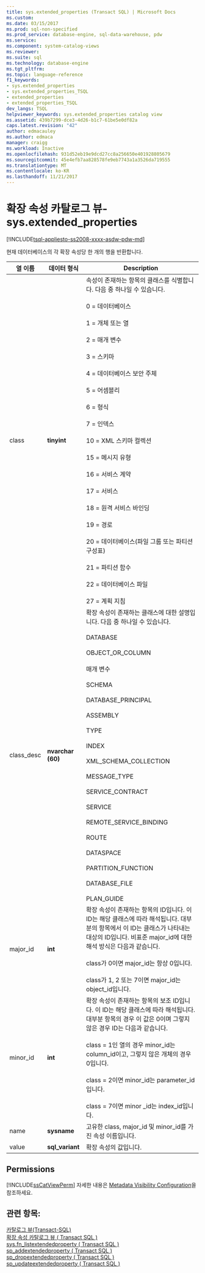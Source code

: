 ```yaml
---
title: sys.extended_properties (Transact SQL) | Microsoft Docs
ms.custom: 
ms.date: 03/15/2017
ms.prod: sql-non-specified
ms.prod_service: database-engine, sql-data-warehouse, pdw
ms.service: 
ms.component: system-catalog-views
ms.reviewer: 
ms.suite: sql
ms.technology: database-engine
ms.tgt_pltfrm: 
ms.topic: language-reference
f1_keywords:
- sys.extended_properties
- sys.extended_properties_TSQL
- extended_properties
- extended_properties_TSQL
dev_langs: TSQL
helpviewer_keywords: sys.extended_properties catalog view
ms.assetid: 439b7299-dce3-4d26-b1c7-61be5e0df82a
caps.latest.revision: "42"
author: edmacauley
ms.author: edmaca
manager: craigg
ms.workload: Inactive
ms.openlocfilehash: 931d52eb19e9dcd27cc8a256650e401928805679
ms.sourcegitcommit: 45e4efb7aa828578fe9eb7743a1a3526da719555
ms.translationtype: MT
ms.contentlocale: ko-KR
ms.lasthandoff: 11/21/2017
---
```

# <a name="extended-properties-catalog-views---sysextendedproperties"></a>확장 속성 카탈로그 뷰-sys.extended_properties
[!INCLUDE[tsql-appliesto-ss2008-xxxx-asdw-pdw-md](../../includes/tsql-appliesto-ss2008-xxxx-asdw-pdw-md.md)]

  현재 데이터베이스의 각 확장 속성당 한 개의 행을 반환합니다.  
  
|열 이름|데이터 형식|Description|  
|-----------------|---------------|-----------------|  
|class|**tinyint**|속성이 존재하는 항목의 클래스를 식별합니다. 다음 중 하나일 수 있습니다.<br /><br /> 0 = 데이터베이스<br /><br /> 1 = 개체 또는 열<br /><br /> 2 = 매개 변수<br /><br /> 3 = 스키마<br /><br /> 4 = 데이터베이스 보안 주체<br /><br /> 5 = 어셈블리<br /><br /> 6 = 형식<br /><br /> 7 = 인덱스<br /><br /> 10 = XML 스키마 컬렉션<br /><br /> 15 = 메시지 유형<br /><br /> 16 = 서비스 계약<br /><br /> 17 = 서비스<br /><br /> 18 = 원격 서비스 바인딩<br /><br /> 19 = 경로<br /><br /> 20 = 데이터베이스(파일 그룹 또는 파티션 구성표)<br /><br /> 21 = 파티션 함수<br /><br /> 22 = 데이터베이스 파일<br /><br /> 27 = 계획 지침|  
|class_desc|**nvarchar (60)**|확장 속성이 존재하는 클래스에 대한 설명입니다. 다음 중 하나일 수 있습니다.<br /><br /> DATABASE<br /><br /> OBJECT_OR_COLUMN<br /><br /> 매개 변수<br /><br /> SCHEMA<br /><br /> DATABASE_PRINCIPAL<br /><br /> ASSEMBLY<br /><br /> TYPE<br /><br /> INDEX<br /><br /> XML_SCHEMA_COLLECTION<br /><br /> MESSAGE_TYPE<br /><br /> SERVICE_CONTRACT<br /><br /> SERVICE<br /><br /> REMOTE_SERVICE_BINDING<br /><br /> ROUTE<br /><br /> DATASPACE<br /><br /> PARTITION_FUNCTION<br /><br /> DATABASE_FILE<br /><br /> PLAN_GUIDE|  
|major_id|**int**|확장 속성이 존재하는 항목의 ID입니다. 이 ID는 해당 클래스에 따라 해석됩니다. 대부분의 항목에서 이 ID는 클래스가 나타내는 대상의 ID입니다. 비표준 major_id에 대한 해석 방식은 다음과 같습니다.<br /><br /> class가 0이면 major_id는 항상 0입니다.<br /><br /> class가 1, 2 또는 7이면 major_id는 object_id입니다.|  
|minor_id|**int**|확장 속성이 존재하는 항목의 보조 ID입니다. 이 ID는 해당 클래스에 따라 해석됩니다. 대부분 항목의 경우 이 값은 0이며 그렇지 않은 경우 ID는 다음과 같습니다.<br /><br /> class = 1인 열의 경우 minor_id는 column_id이고, 그렇지 않은 개체의 경우 0입니다.<br /><br /> class = 2이면 minor_id는 parameter_id입니다.<br /><br /> class = 7이면 minor _id는 index_id입니다.|  
|name|**sysname**|고유한 class, major_id 및 minor_id를 가진 속성 이름입니다.|  
|value|**sql_variant**|확장 속성의 값입니다.|  
  
## <a name="permissions"></a>Permissions  
 [!INCLUDE[ssCatViewPerm](../../includes/sscatviewperm-md.md)] 자세한 내용은 [Metadata Visibility Configuration](../../relational-databases/security/metadata-visibility-configuration.md)을 참조하세요.  
  
## <a name="see-also"></a>관련 항목:  
 [카탈로그 뷰&#40;Transact-SQL&#41;](../../relational-databases/system-catalog-views/catalog-views-transact-sql.md)   
 [확장 속성 카탈로그 뷰 &#40; Transact SQL &#41;](http://msdn.microsoft.com/library/f39fd324-efd4-4468-884c-bf77ed1a026f)   
 [sys.fn_listextendedproperty &#40; Transact SQL &#41;](../../relational-databases/system-functions/sys-fn-listextendedproperty-transact-sql.md)   
 [sp_addextendedproperty &#40; Transact SQL &#41;](../../relational-databases/system-stored-procedures/sp-addextendedproperty-transact-sql.md)   
 [sp_dropextendedproperty &#40; Transact SQL &#41;](../../relational-databases/system-stored-procedures/sp-dropextendedproperty-transact-sql.md)   
 [sp_updateextendedproperty &#40; Transact SQL &#41;](../../relational-databases/system-stored-procedures/sp-updateextendedproperty-transact-sql.md)  
  
  
